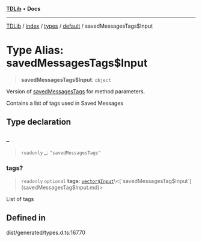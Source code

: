 [**TDLib**](../../../../../../README.md) • **Docs**

***

[TDLib](../../../../../../modules.md) / [index](../../../../../README.md) / [types](../../../README.md) / [default](../README.md) / savedMessagesTags$Input

# Type Alias: savedMessagesTags$Input

> **savedMessagesTags$Input**: `object`

Version of [savedMessagesTags](savedMessagesTags.md) for method parameters.

Contains a list of tags used in Saved Messages

## Type declaration

### \_

> `readonly` **\_**: `"savedMessagesTags"`

### tags?

> `readonly` `optional` **tags**: [`vector$Input`](vector$Input.md)\<[`savedMessagesTag$Input`](savedMessagesTag$Input.md)\>

List of tags

## Defined in

dist/generated/types.d.ts:16770
